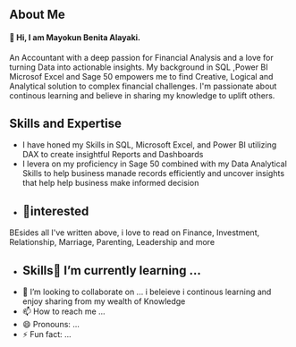 ##  About Me
#### 👋 Hi, I am Mayokun Benita Alayaki.
 An Accountant with a deep passion for Financial Analysis and a love for turning Data into actionable insights. My background in SQL ,Power BI Microsof Excel and Sage 50 empowers me to find Creative, Logical and Analytical solution to complex financial challenges.  I'm passionate about continous learning and believe in sharing my knowledge to uplift others.
 
## Skills and Expertise
 - I have honed my Skills in SQL, Microsoft Excel, and Power BI utilizing DAX to create insightful Reports and Dashboards
 - I levera on my proficiency in Sage 50 combined with my Data Analytical Skills  to help business manade records efficiently and uncover insights that help help business make informed decision
- ## 👀interested
BEsides all I've written above, i love to read on Finance, Investment, Relationship, Marriage, Parenting, Leadership and more
- ## Skills🌱 I’m currently learning ...
- 💞️ I’m looking to collaborate on ...  i beleieve i continous learning and enjoy sharing from my wealth of Knowledge
- 📫 How to reach me ...
- 😄 Pronouns: ...
- ⚡ Fun fact: ...

<!---
mayokunbenita/mayokunbenita is a ✨ special ✨ repository because its `README.md` (this file) appears on your GitHub profile.
You can click the Preview link to take a look at your changes.
--->
